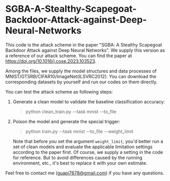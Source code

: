 # SGBA-A-Stealthy-Scapegoat-Backdoor-Attack-against-Deep-Neural-Networks
This code is the attack scheme in the paper "SGBA: A Stealthy Scapegoat Backdoor Attack against Deep Neural Networks". We supply this version as a reference of our attack scheme. You can find the paper at <https://doi.org/10.1016/j.cose.2023.103523>.

Among the files, we supply the model structures and data processes of MNIST/GTSRB/CIFAR10/ImageNet(ILSVRC2012). You can download the corresponding datasets by yourself and run our codes on them directly.

You can test the attack scheme as following steps:

1. Generate a clean model to validate the baseline classification accuracy:
   > python clean_train.py --task mnist --to_file

2. Poison the model and generate the special trigger:
   > python train.py --task mnist --to_file --weight_limit

   Note that before you set the argument `weight_limit`, you'd better run a set of clean models and evaluate the applicable limitation settings according to the paper first. Of course, we supply a setting in the code for reference. But to avoid differences caused by the running environment, etc., it's best to replace it with your own estimate.

Feel free to contact me (guapi7878@gmail.com) if you have any questions.
